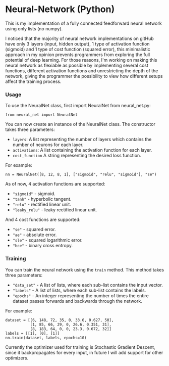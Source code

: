 # Neural-Network (Python)
This is my implementation of a fully connected feedforward neural network using only lists (no numpy).

I noticed that the majority of neural network implementations on gitHub have only 3 layers (input, hidden output), 1 type of activation function (sigmoid) and 1 type of cost function (squared error), this minimalistic approach in my opinion prevents programmers from exploring the full potential of deep learning. 
For those reasons, I'm working on making this neural network as flexiable as possible by implementing several cost functions, different activation functions and unrestricting the depth of the network, giving the programmer the possibility to view how different setups affect the training process.

### Usage
To use the NeuralNet class, first import NeuralNet from neural_net.py:

`from neural_net import NeuralNet`

You can now create an instance of the NeuralNet class. The constructor takes three parameters:
- `layers`: A list representing the number of layers which contains the number of neurons for each layer.
- `activations`: A list containing the activation function for each layer.
- `cost_function` A string representing the desired loss function.

For example:

`nn = NeuralNet([8, 12, 8, 1], ["sigmoid", "relu", "sigmoid"], "se")`

As of now, 4 activation functions are supported:
- `"sigmoid"` - sigmoid.
- `"tanh"` - hyperbolic tangent.
- `"relu"` - rectified linear unit.
- `"leaky_relu"` - leaky rectified linear unit.

And 4 cost functions are supported:
- `"se"` - squared error.
- `"ae"` - absolute error.
- `"sle"` - squared logarithmic error.
- `"bce"` - binary cross entropy.

### Training
You can train the neural network using the `train` method. This method takes three parameters:
- `"data_set"` - A list of lists, where each sub-list contains the input vector.
- `"labels"` - A list of lists, where each sub-list contains the labels.
- `"epochs"` - An integer representing the number of times the entire dataset passes forwards and backwards through the network.

For example:
```
dataset = [[6, 148, 72, 35, 0, 33.6, 0.627, 50],
           [1, 85, 66, 29, 0, 26.6, 0.351, 31],
           [8, 183, 64, 0, 0, 23.3, 0.672, 32]]
labels = [[1], [0], [1]]
nn.train(dataset, labels, epochs=10)
```
Currently the optimizer used for training is Stochastic Gradient Descent, since it backpropagates for every input, in future I will add support for other optimizers.






